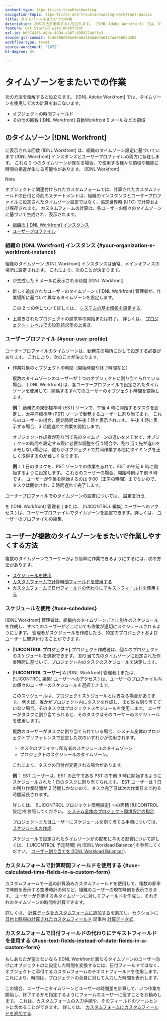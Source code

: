 ```yaml
---
content-type: tips-tricks-troubleshooting
navigation-topic: tips-tricks-and-troubleshooting-workfront-basics
title: タイムゾーンをまたいでの作業
description: 次の方法を理解すると役立ちます。 [!DNL Adobe Workfront] では、タイムゾーンを使用して、e メールなどの他の領域にあるオブジェクトと時間の時間フィールドを計算します。
feature: Get Started with Workfront
exl-id: b6574165-a6dc-4694-a367-d98927abf1e3
source-git-commit: 114d306d99ae9ba0a18abd63a6137ad0568ab202
workflow-type: tm+mt
source-wordcount: '1072'
ht-degree: 0%

---
```


# タイムゾーンをまたいでの作業

次の方法を理解すると役立ちます。 [!DNL Adobe Workfront] では、タイムゾーンを使用して次の計算をおこないます。

* オブジェクトの時間フィールド
* その他の回数 [!DNL Workfront] 自動Workfront E メールなどの領域

## のタイムゾーン [!DNL Workfront]

に表示される回数 [!DNL Workfront] は、組織のタイムゾーン設定に基づいています [!DNL Workfront] インスタンスとユーザープロファイルの両方に存在します。 これら 2 つのタイムゾーンが異なる場合、で使用する様々な領域や機能に時間の相違が生じる可能性があります。 [!DNL Workfront].

>[!NOTE]
>
>オブジェクトに関連付けられたカスタムフォームでは、計算されたカスタムフィールドの日付と時刻のステートメントは、組織のインスタンスとユーザープロファイルに設定されたタイムゾーン設定ではなく、協定世界時 (UTC) で計算および保存されます。 カスタムフォームの計算は、各ユーザーの個々のタイムゾーンに基づいて生成され、表示されます。

* [組織の [!DNL Workfront] インスタンス](#your-organization-s-workfront-instance)
* [ユーザープロファイル](#your-user-profile)

### 組織の [!DNL Workfront] インスタンス {#your-organization-s-workfront-instance}

組織のタイムゾーン [!DNL Workfront] インスタンスは通常、メインオフィスの場所に設定されます。 これにより、次のことが決まります。

* が生成した E メールに表示される時間 [!DNL Workfront]
* 新しく追加されたユーザーのタイムゾーン ( [!DNL Workfront] 管理者が、作業場所に基づいて異なるタイムゾーンを設定します。

   この 2 つの例について詳しくは、 [システムの基本情報を設定する](../../administration-and-setup/get-started-wf-administration/configure-basic-info.md).

* 上書きされたプロジェクトの請求率の開始または終了。 詳しくは、 [プロジェクト・レベルでの役割請求率の上書き](../../manage-work/projects/project-finances/override-job-role-billing-rates-at-the-project-level.md).

### ユーザープロファイル {#your-user-profile}

ユーザープロファイルのタイムゾーンは、勤務先の場所に対して設定する必要があります。 これにより、次のことが決まります。

<!--
* The time shown in your outgoing [!DNL Workfront] email messages
[NOTE FROM LISA: Saeid that dates/times shown in emails are more complicated than how it is described in the article so we decided to comment out this line.]
-->
* 作業対象のオブジェクトの時間（開始時間や終了時間など）

   複数のタイムゾーンのユーザーが 1 つのオブジェクトに割り当てられている場合、 [!DNL Workfront] は、各ユーザープロファイルで設定されたタイムゾーンを使用して、関係するすべてのユーザーのオブジェクト時間を変換します。

   **例：** 勤務先の東部標準時 (EST) ゾーンで、午後 4 時に開始するタスクを設定し、太平洋標準時 (PST) ゾーンで勤務するユーザーに割り当てます。 これらのユーザーの場合、開始時間は午後 1 時と表示されます。 午後 4 時に表示する場合、3 時間遅れて作業を開始します。

   オブジェクト作成者が割り当て先のタイムゾーンの違いをメモせず、オブジェクトの時間を設定する際に必要な調整を行う場合や、割り当て先が違いをメモしない場合は、誰もがオブジェクトで共同作業する間にタイミングを正しく取得するのが難しくなります。

   **例：** 1 日のタスクを、PST ゾーンでの作業を忘れて、EST の午前 9 時に開始するように設定します。 これらのユーザーの場合、開始時刻は午前 6 時です。 ユーザーが作業を開始するのは 9:00（正午の時間）までないので、タスクは開始され、3 時間遅れて完了します。

ユーザープロファイルでのタイムゾーンの設定については、 [設定を行う](../../workfront-basics/manage-your-account-and-profile/configuring-your-user-profile/configure-my-settings.md).

を [!DNL Workfront] 管理者 ( または、 [!UICONTROL 編集] ユーザーへのアクセス ) は、ユーザープロファイルでタイムゾーンを設定できます。詳しくは、 [ユーザーのプロファイルの編集](../../administration-and-setup/add-users/create-and-manage-users/edit-a-users-profile.md).

## ユーザーが複数のタイムゾーンをまたいで作業しやすくする方法

複数のタイムゾーンでユーザーがより簡単に作業できるようにするには、次の方法があります。

* [スケジュールを使用](#use-schedules)
* [カスタムフォームで計算時間フィールドを使用する](#use-calculated-time-fields-in-a-custom-form)
* [カスタムフォームで日付フィールドの代わりにテキストフィールドを使用する](#use-text-fields-instead-of-date-fields-in-a-custom-form)

### スケジュールを使用 {#use-schedules}

[!DNL Workfront] 管理者は、組織内のタイムゾーンごとに別々のスケジュールを作成し、すべてのユーザーがどこにいても作業が適切にスケジュールされるようにします。 管理者がスケジュールを作成したら、特定のプロジェクトおよびユーザーに関連付けることができます。

* **[!UICONTROL プロジェクト]**:プロジェクト作成者は、個々のプロジェクトのスケジュールを選択できます。 割り当て先のタイムゾーンに設定された作業時間に基づいて、プロジェクト内のタスクのスケジュールを決定します。
* **[!UICONTROL ユーザー]**:A [!DNL Workfront] 管理者 ( または、 [!UICONTROL 編集] ユーザーへのアクセス ) は、ユーザーのプロファイル内の個々のユーザーのスケジュールを選択できます。

   このスケジュールは、プロジェクトスケジュールとは異なる場合があります。 例えば、誰かがプロジェクト内にタスクを作成し、まだ誰も割り当てていない場合、そのタスクはプロジェクトスケジュールを使用します。 ユーザーがタスクに割り当てられると、そのタスクはそのユーザーのスケジュールを使用します。

   複数のユーザーがタスクに割り当てられている場合、システム全体のプロジェクトプリファレンスで設定した次のいずれかが使用されます。

   * タスクのプライマリ所有者のスケジュールのタイムゾーン
   * プロジェクトのスケジュールのタイムゾーン。

   これにより、タスクの日付が変更される場合があります。

   **例：** EST ユーザーは、EST の正午である PST の午前 9 時に開始するようにスケジュールされた 1 日のタスクに割り当てられます。 EST ユーザーは 1 日の残り作業時間が 2 時間しかないので、タスク完了日は次の作業日まで約 6 時間延長されます。

   詳しくは、 [!UICONTROL プロジェクト環境設定] ～の面積 [!UICONTROL 設定]を参照してください。 [システム全体のプロジェクト環境設定の指定](../../administration-and-setup/set-up-workfront/configure-system-defaults/set-project-preferences.md).

   プロジェクトまたはユーザーにスケジュールを割り当てる手順については、 [スケジュールの作成](../../administration-and-setup/set-up-workfront/configure-timesheets-schedules/create-schedules.md).

   スケジュールで設定されたタイムゾーンがの配布に与える影響について詳しくは、 [!UICONTROL 予定時間] 内 [!DNL Workload Balancer]を参照してください。 [ユーザー割り当てを [!DNL Workload Balancer]](../../resource-mgmt/workload-balancer/manage-user-allocations-workload-balancer.md).


### カスタムフォームで計算時間フィールドを使用する {#use-calculated-time-fields-in-a-custom-form}

カスタムフォームで一連の計算済みカスタムフィールドを使用して、複数の都市で時刻を表示する空港時計の列など、組織のユーザーの現在時刻を表示できます。 ユーザーが作業する各タイムゾーンに対してフィールドを作成し、それぞれのタイムゾーンの時間を計算できます。

詳しくは、 [計算データをカスタムフォームに追加する](../../administration-and-setup/customize-workfront/create-manage-custom-forms/add-calculated-data-to-custom-form.md)を追加し、セクションに [日付と時刻の計算されたカスタムフィールド](../../reports-and-dashboards/reports/calc-cstm-data-reports/calculated-data-expressions.md#date) 記事内 [計算データ式](../../reports-and-dashboards/reports/calc-cstm-data-reports/calculated-data-expressions.md).

### カスタムフォームで日付フィールドの代わりにテキストフィールドを使用する {#use-text-fields-instead-of-date-fields-in-a-custom-form}

もしあなたが望まないなら [!DNL Workfront] 異なるタイムゾーンのユーザー向けにオブジェクトのに設定した時間を変換するには、日付フィールドではなく、オブジェクトに添付するカスタムフォームのテキストフィールドを使用します。 これにより、時間は、プロジェクトの全員に対して入力した時間を表示します。

この場合、ユーザーにタイムゾーンとユーザーの時間差を計算して、いつ作業を開始し、終了するかを指定するようにフォームのユーザーに促すことをお勧めします。 これは、カスタムフォームの入力手順や、そのフィールドのツールヒントに含めることができます。 詳しくは、 [カスタムフォームにカスタムフィールドを追加する](../../administration-and-setup/customize-workfront/create-manage-custom-forms/add-a-custom-field-to-a-custom-form.md).
